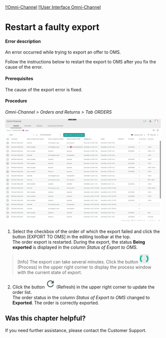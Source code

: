 [!!Omni-Channel](Channels)
[!!User Interface Omni-Channel](../../Channels/UserInterface/00_UserInterface.md)


# Restart a faulty export

#### Error description
An error occurred while trying to export an offer to OMS.

Follow the instructions below to restart the export to OMS after you fix the cause of the error.


#### Prerequisites

The cause of the export error is fixed.


#### Procedure

*Omni-Channel > Orders and Returns > Tab ORDERS*

![Orders](../../Assets/Screenshots/Channels/OrdersReturns/Orders/Orders.png "[Orders]")

1. Select the checkbox of the order of which the export failed and click the button [EXPORT TO OMS] in the editing toolbar at the top.     
The order export is restarted. During the export, the status **Being exported** is displayed in the column *Status of Export to OMS*.

> [Info] The export can take several minutes. Click the button ![Process](../../Assets/Icons/Process.png "[Process]") (Process) in the upper right corner to display the process window with the current state of export.

2. Click the button ![Refresh](../../Assets/Icons/Refresh01.png "[Refresh]") (Refresh) in the upper right corner to update the order list.   
The order status in the column *Status of Export to OMS* changed to **Exported**. The order is correctly exported.



## Was this chapter helpful?

If you need further assistance, please contact the Customer Support.
